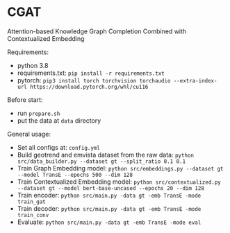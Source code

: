 # CGAT 
Attention-based Knowledge Graph Completion Combined with Contextualized Embedding

Requirements:
- python 3.8
- requirements.txt: `pip install -r requirements.txt`
- pytorch: `pip3 install torch torchvision torchaudio --extra-index-url https://download.pytorch.org/whl/cu116`

Before start:
- run `prepare.sh`
- put the data at `data` directory

General usage:
- Set all configs at: `config.yml`
- Build geotrend and emvista dataset from the raw data: `python src/data_builder.py --dataset gt --split_ratio 0.1 0.1`
- Train Graph Embedding model: `python src/embeddings.py --dataset gt --model TransE --epochs 500 --dim 128`
- Train Contextualized Embedding model: `python src/contextualized.py --dataset gt --model bert-base-uncased --epochs 20 --dim 128`
- Train encoder: `python src/main.py -data gt -emb TransE -mode train_gat`
- Train decoder: `python src/main.py -data gt -emb TransE -mode train_conv`
- Evaluate: `python src/main.py -data gt -emb TransE -mode eval`